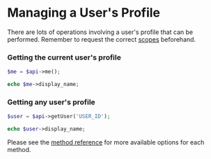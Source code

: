 # Managing a User's Profile

There are lots of operations involving a user's profile that can be performed. Remember to request the correct [scopes](working-with-scopes.md) beforehand.

### Getting the current user's profile

```php
$me = $api->me();

echo $me->display_name;
```

### Getting any user's profile

```php
$user = $api->getUser('USER_ID');

echo $user->display_name;
```

Please see the [method reference](/docs/method-reference/SpotifyWebAPI.md) for more available options for each method.
